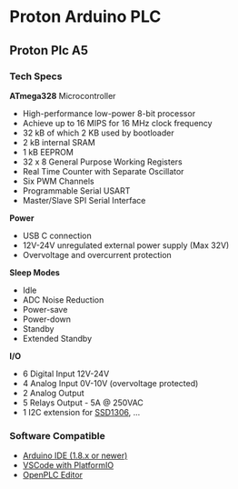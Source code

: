 # Proton Arduino PLC

## Proton Plc A5

### Tech Specs

**ATmega328** Microcontroller

- High-performance low-power 8-bit processor
- Achieve up to 16 MIPS for 16 MHz clock frequency
- 32 kB of which 2 KB used by bootloader
- 2 kB internal SRAM
- 1 kB EEPROM
- 32 x 8 General Purpose Working Registers
- Real Time Counter with Separate Oscillator
- Six PWM Channels
- Programmable Serial USART
- Master/Slave SPI Serial Interface

**Power**

- USB C connection
- 12V-24V unregulated external power supply (Max 32V)
- Overvoltage and overcurrent protection

**Sleep Modes**

- Idle
- ADC Noise Reduction
- Power-save
- Power-down
- Standby
- Extended Standby

**I/O**

- 6 Digital Input 12V-24V
- 4 Analog Input 0V-10V (overvoltage protected)
- 2 Analog Output
- 5 Relays Output - 5A @ 250VAC
- 1 I2C extension for [SSD1306](https://github.com/olikraus/u8g2/wiki), ...

### Software Compatible

- [Arduino IDE (1.8.x or newer)](https://github.com/Proton-Electronics/proton-plc/wiki/Arduino-IDE)
- [VSCode with PlatformIO](https://github.com/Proton-Electronics/proton-plc/wiki/Platformio)
- [OpenPLC Editor](https://github.com/Proton-Electronics/proton-plc/wiki/OpenPLC)
